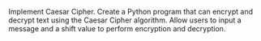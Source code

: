Implement Caesar Cipher. Create a Python program that can encrypt and decrypt text using the Caesar Cipher algorithm. Allow users to input a message and a shift value to perform encryption and decryption.
